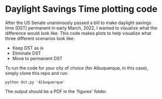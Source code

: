 # Daylight Savings Time plotting code

After the US Senate unanimously passed a bill to make daylight savings time (DST) permanent in early March, 2022, I wanted to visualize what the difference would look like. This code makes plots to help visualize what three different scenarios look like:
- Keep DST as is
- Eliminate DST
- Move to permanent DST

To run the code for your city of choice (for Albuquerque, in this case), simply clone this repo and run:

    python dst.py 'Albuquerque'

The output should be a PDF in the 'figures' folder.

